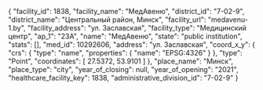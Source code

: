 {
    "facility_id": 1838,
    "facility_name": "МедАвеню",
    "district_id": "7-02-9",
    "district_name": "Центральный район, Минск",
    "facility_url": "medavenu-1.by",
    "facility_address": "ул. Заславская",
    "facility_type": "Медицинский центр",
    "ap_1": "23А",
    "name": "МедАвеню",
    "state": "public institution",
    "stats": [],
    "med_id": 10292606,
    "address": "ул. Заславская",
    "coord_x_y": {
        "crs": {
            "type": "name",
            "properties": {
                "name": "EPSG:4326"
            }
        },
        "type": "Point",
        "coordinates": [
            27.5372,
            53.9101
        ]
    },
    "place_name": "Минск",
    "place_type": "city",
    "year_of_closing": null,
    "year_of_opening": "2021",
    "healthcare_facility_key": 1838,
    "administrative_division_id": "7-02-9"
}